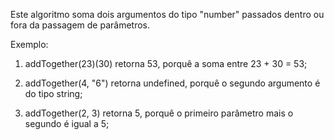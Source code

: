 Este algoritmo soma dois argumentos do tipo "number" passados dentro ou fora da passagem de parâmetros.

Exemplo: 

1. addTogether(23)(30) retorna 53, porquê a soma entre 23 + 30 = 53;

2. addTogether(4, "6") retorna undefined, porquê o segundo argumento é do tipo string;

3. addTogether(2, 3) retorna 5, porquê o primeiro parâmetro mais o segundo é igual a 5;